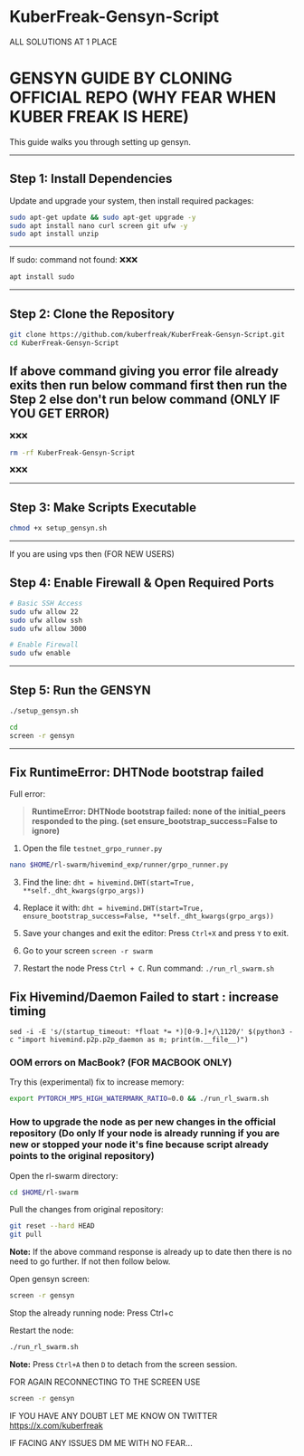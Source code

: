 # KuberFreak-Gensyn-Script
ALL SOLUTIONS AT 1 PLACE

# GENSYN GUIDE BY CLONING OFFICIAL REPO (WHY FEAR WHEN KUBER FREAK IS HERE)

This guide walks you through setting up gensyn.

---

## Step 1: Install Dependencies

Update and upgrade your system, then install required packages:

```bash
sudo apt-get update && sudo apt-get upgrade -y
sudo apt install nano curl screen git ufw -y
sudo apt install unzip
```
---

If sudo: command not found:  ❌❌❌
```bash
apt install sudo
```
---

## Step 2: Clone the Repository

```bash
git clone https://github.com/kuberfreak/KuberFreak-Gensyn-Script.git
cd KuberFreak-Gensyn-Script
```

## If above command giving you error file already exits then run below command first then run the Step 2 else don't run below command (ONLY IF YOU GET ERROR) 

❌❌❌
```bash
rm -rf KuberFreak-Gensyn-Script
```
❌❌❌

---

## Step 3: Make Scripts Executable

```bash
chmod +x setup_gensyn.sh
```

---

If you are using vps then (FOR NEW USERS)
## Step 4: Enable Firewall & Open Required Ports

```bash
# Basic SSH Access
sudo ufw allow 22
sudo ufw allow ssh
sudo ufw allow 3000

# Enable Firewall
sudo ufw enable
```
---

## Step 5: Run the GENSYN

```bash
./setup_gensyn.sh
```

```bash
cd
screen -r gensyn
```
---

## Fix RuntimeError: DHTNode bootstrap failed

Full error:
> **RuntimeError: DHTNode bootstrap failed: none of the initial_peers responded to the ping. (set ensure_bootstrap_success=False to ignore)**

1. Open the file `testnet_grpo_runner.py`
``` bash
nano $HOME/rl-swarm/hivemind_exp/runner/grpo_runner.py
```

3. Find the line:
`dht = hivemind.DHT(start=True, **self._dht_kwargs(grpo_args))`

4. Replace it with:
```dht = hivemind.DHT(start=True, ensure_bootstrap_success=False, **self._dht_kwargs(grpo_args))```

5. Save your changes and exit the editor:
Press `Ctrl+X` and press `Y` to exit.

6. Go to your screen
```screen -r swarm```

7. Restart the node
Press `Ctrl + C`.
Run command:
```./run_rl_swarm.sh```

## Fix Hivemind/Daemon Failed to start : increase timing 

```
sed -i -E 's/(startup_timeout: *float *= *)[0-9.]+/\1120/' $(python3 -c "import hivemind.p2p.p2p_daemon as m; print(m.__file__)")
```

### OOM errors on MacBook? (FOR MACBOOK ONLY)

Try this (experimental) fix to increase memory:

```bash
export PYTORCH_MPS_HIGH_WATERMARK_RATIO=0.0 && ./run_rl_swarm.sh
```


### How to upgrade the node as per new changes in the official repository (Do only If your node is already running if you are new or stopped your node it's fine because script already points to the original repository)

Open the rl-swarm directory:

```bash
cd $HOME/rl-swarm
```

Pull the changes from original repository:
```bash
git reset --hard HEAD
git pull
```

**Note:** If the above command response is already up to date then there is no need to go further. If not then follow below.


Open gensyn screen:

```bash
screen -r gensyn
```
Stop the already running node:
Press Ctrl+c

Restart the node:
```bash
./run_rl_swarm.sh
```


**Note:** Press `Ctrl+A` then `D` to detach from the screen session. 

FOR AGAIN RECONNECTING TO THE SCREEN USE 

```bash
screen -r gensyn
```

IF YOU HAVE ANY DOUBT LET ME KNOW ON TWITTER 
https://x.com/kuberfreak

IF FACING ANY ISSUES DM ME WITH NO FEAR...

